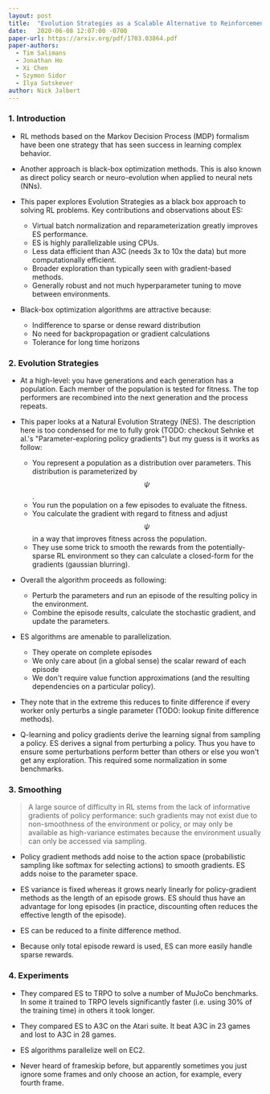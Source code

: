 ```yaml
---
layout: post
title:  "Evolution Strategies as a Scalable Alternative to Reinforcement Learning"
date:   2020-06-08 12:07:00 -0700
paper-url: https://arxiv.org/pdf/1703.03864.pdf
paper-authors:
  - Tim Salimans
  - Jonathan Ho
  - Xi Chen
  - Szymon Sidor
  - Ilya Sutskever
author: Nick Jalbert
---
```


### 1. Introduction

* RL methods based on the Markov Decision Process (MDP) formalism have been one
  strategy that has seen success in learning complex behavior.

* Another approach is black-box optimization methods. This is also known as
  direct policy search or neuro-evolution when applied to neural nets (NNs).

* This paper explores Evolution Strategies as a black box approach to solving
  RL problems.  Key contributions and observations about ES:
  * Virtual batch normalization and reparameterization greatly improves ES
    performance.
  * ES is highly parallelizable using CPUs.
  * Less data efficient than A3C (needs 3x to 10x the data) but more
    computationally efficient.
  * Broader exploration than typically seen with gradient-based methods.
  * Generally robust and not much hyperparameter tuning to move between
    environments.

* Black-box optimization algorithms are attractive because:
  * Indifference to sparse or dense reward distribution
  * No need for backpropagation or gradient calculations
  * Tolerance for long time horizons

### 2. Evolution Strategies

* At a high-level: you have generations and each generation has a population.
  Each member of the population is tested for fitness.  The top performers are
  recombined into the next generation and the process repeats.

* This paper looks at a Natural Evolution Strategy (NES).  The description here
  is too condensed for me to fully grok (TODO: checkout Sehnke et al.'s
  "Parameter-exploring policy gradients") but my guess is it works as follow:
  * You represent a population as a distribution over parameters.  This
    distribution is parameterized by $$\psi$$.
  * You run the population on a few episodes to evaluate the fitness.
  * You calculate the gradient with regard to fitness and adjust $$\psi$$ in a
    way that improves fitness across the population.
  * They use some trick to smooth the rewards from the potentially-sparse RL
    environment so they can calculate a closed-form for the gradients (gaussian
    blurring).

* Overall the algorithm proceeds as following:
  * Perturb the parameters and run an episode of the resulting policy in the
    environment.
  * Combine the episode results, calculate the stochastic gradient, and update
    the parameters.

* ES algorithms are amenable to parallelization.
  * They operate on complete episodes
  * We only care about (in a global sense) the scalar reward of each episode
  * We don't require value function approximations (and the resulting
    dependencies on a particular policy).

* They note that in the extreme this reduces to finite difference if every
  worker only perturbs a single parameter (TODO: lookup finite difference
  methods).

* Q-learning and policy gradients derive the learning signal from sampling a
  policy. ES derives a signal from perturbing a policy.  Thus you have to
  ensure some perturbations perform better than others or else you won't get
  any exploration.  This required some normalization in some benchmarks.

### 3. Smoothing

>  A large source of difficulty in RL stems from the lack of informative
>  gradients of policy performance: such gradients may not exist due to
>  non-smoothness of the environment or policy, or may only be available as
>  high-variance estimates because the environment usually can only be accessed
>  via sampling.

* Policy gradient methods add noise to the action space (probabilistic sampling
  like softmax for selecting actions) to smooth gradients.  ES adds noise to
  the parameter space.

* ES variance is fixed whereas it grows nearly linearly for policy-gradient
  methods as the length of an episode grows.  ES should thus have an advantage
  for long episodes (in practice, discounting often reduces the effective
  length of the episode).

* ES can be reduced to a finite difference method.

* Because only total episode reward is used, ES can more easily handle sparse
  rewards.

### 4. Experiments

* They compared ES to TRPO to solve a number of MuJoCo benchmarks.  In some it
  trained to TRPO levels significantly faster (i.e. using 30% of the training
  time) in others it took longer.

* They compared ES to A3C on the Atari suite. It beat A3C in 23 games and lost
  to A3C in 28 games.

* ES algorithms parallelize well on EC2.

* Never heard of frameskip before, but apparently sometimes you just ignore
  some frames and only choose an action, for example, every fourth frame.
  

